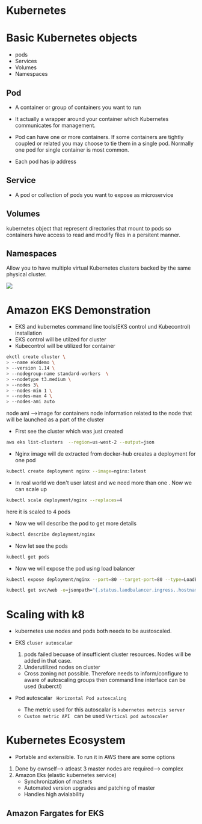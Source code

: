 # Kubernetes
# Basic Kubernetes objects
* pods
* Services
* Volumes
* Namespaces


## Pod
* A container or group of containers you want to run
* It actually a wrapper around your container which Kubernetes communicates for management.

* Pod can have one or more containers. If some containers are tightly coupled or related you may choose to tie them in a single pod. Normally one pod for single container is most common.
* Each pod has ip address

## Service
* A pod or collection of pods  you want to expose as microservice

## Volumes
kubernetes object that represent directories that mount to pods so containers have access to read and modify files in a persitent manner.

## Namespaces
Allow you to have multiple virtual Kubernetes clusters backed by the same physical
cluster.


<img src="/containerized_app_images/Kubernetes.png" />


# Amazon EKS Demonstration

* EKS and kubernetes command line tools(EKS control und Kubecontrol) installation
* EKS control will be utilzed for cluster
* Kubecontrol will be utilized for container
```sh
ekctl create cluster \
> --name ekddemo \
> --version 1.14 \
> --nodegroup-name standard-workers  \
> --nodetype t3.medium \
> --nodes 3\
> --nodes-min 1 \
> --nodes-max 4 \
> --nodes-ami auto
```

node ami -->image for containers
node information related to the node that will be launched as a part of the cluster

* First see the cluster which was just created
```sh
aws eks list-clusters  --region=us-west-2 --output=json
```


* Nginx image will de extracted from docker-hub creates a deployment for one pod
```sh
kubectl create deployment nginx --image=nginx:latest
```
* In real world we don't user latest and we need more than one . Now we can scale up 

```sh
kubectl scale deployment/nginx --replaces=4
```
here it is scaled to 4 pods

* Now we will describe the pod to get more details
```sh
kubectl describe deployment/nginx 
```

* Now let see the pods
```sh
kubectl get pods
```
* Now we will expose the pod using load balancer
```sh
kubectl expose deployment/nginx --port=80 --target-port=80 --type=LoadBalncer --name=webservice "web" exposed
```
```sh
kubectl get svc/web -o=jsonpath="{.status.laodbalancer.ingress..hostname}"
```

# Scaling with k8
* kubernetes use nodes and pods both needs to be austoscaled.
* EKS ```cluser autoscalar```
  1. pods failed becuase of insufficient cluster resources. Nodes will be added in that case.
  2. Underutilized nodes on cluster

  * Cross zoning not possible. Therefore needs to inform/configure to aware of autoscaling groups then command line interface can be used (kuberctl)
* Pod autoscalar
  `` Horizontal Pod autoscaling``   
  * The metric used for this autoscalar is ``kubernetes metrcis server``
  * ``Custom metric API `` can be used ``Vertical pod autoscaler``

# Kubernetes Ecosystem
* Portable and extensible. To run it in AWS there are some options
1. Done by ownself--> atleast 3 master nodes are required--> complex
2. Amazon Eks (elastic kubernetes service)
   * Synchronization of masters
   * Automated version  upgrades and patching of master
   * Handles high avialability

## Amazon Fargates for EKS
